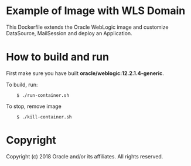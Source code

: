 Example of Image with WLS Domain
================================
This Dockerfile extends the Oracle WebLogic image and customize DataSource, MailSession and deploy an Application.

# How to build and run
First make sure you have built **oracle/weblogic:12.2.1.4-generic**.


To build, run:

        $ ./run-container.sh

To stop, remove image

        $ ./kill-container.sh


# Copyright
Copyright (c) 2018 Oracle and/or its affiliates. All rights reserved.